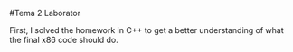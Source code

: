 #Tema 2 Laborator

First, I solved the homework in C++ to get a better understanding of what the final x86 code should do.